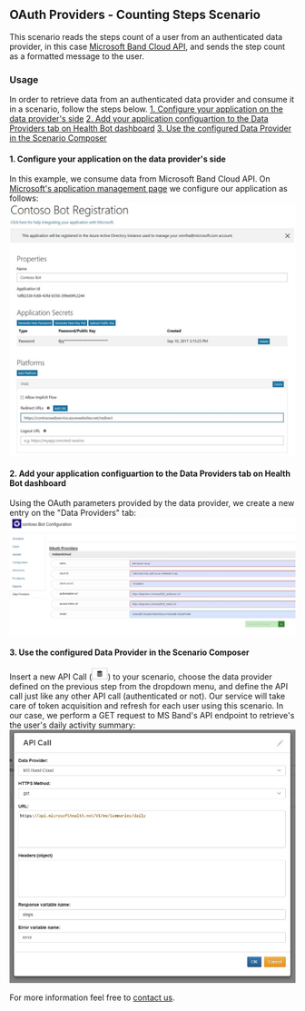 ## OAuth Providers - Counting Steps Scenario

This scenario reads the steps count of a user from an authenticated data provider, in this case [Microsoft Band Cloud API](https://developer.microsoftband.com/cloudAPI), and sends the step count as a formatted message to the user.

### Usage
In order to retrieve data from an authenticated data provider and consume it in a scenario, follow the steps below.
[1. Configure your application on the data provider's side](https://github.com/Microsoft/HealthBotSampleScenarios/blob/master/OAuth%20Providers/README.md#1-configure-your-application-on-the-data-providers-side)
[2. Add your application configuartion to the Data Providers tab on Health Bot dashboard](https://github.com/Microsoft/HealthBotSampleScenarios/blob/master/OAuth%20Providers/README.md#2-add-your-application-configuartion-to-the-data-providers-tab-on-health-bot-dashboard)
[3. Use the configured Data Provider in the Scenario Composer](https://github.com/Microsoft/HealthBotSampleScenarios/blob/master/OAuth%20Providers/README.md#3-use-the-configured-data-provider-in-the-scenario-composer)

#### 1. Configure your application on the data provider's side
In this example, we consume data from Microsoft Band Cloud API. On [Microsoft's application management page](https://account.live.com/developers/applications) we configure our application as follows:
![](images/readme1.JPG "Application configuration")

#### 2. Add your application configuartion to the Data Providers tab on Health Bot dashboard
Using the OAuth parameters provided by the data provider, we create a new entry on the "Data Providers" tab:
![](images/readme2.JPG "Data Provider configuration")

#### 3. Use the configured Data Provider in the Scenario Composer
Insert a new API Call (![](images/readme3.JPG "Insert API Call")) to your scenario, choose the data provider defined on the previous step from the dropdown menu, and define the API call just like any other API call (authenticated or not). Our service will take care of token acquisition and refresh for each user using this scenario. 
In our case, we perform a GET request to MS Band's API endpoint to retrieve's the user's daily activity summary:
![](images/readme4.JPG "API Call configuration")




For more information feel free to [contact us](mailto:HealthBotDRI@microsoft.com).

